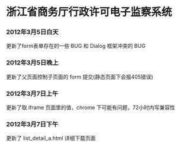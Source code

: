 # 浙江省商务厅行政许可电子监察系统

### 2012年3月5日白天

更新了form表单存在的一些 BUG 和 Dialog 框架冲突的 BUG

### 2012年3月5日晚上

更新了父页面控制子页面的 form 提交(静态页面下会报405错误)

### 2012年3月7日上午

更新了取 iframe 页面里的值，chrome 下可能有问题，72小时内写兼容性

### 2012年3月7日下午

更新了 list_detail_a.html 详细下载页面